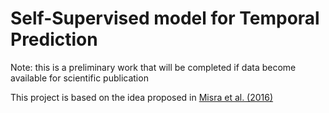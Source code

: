 # Self-Supervised model for Temporal Prediction
Note: this is a preliminary work that will be completed if data become available for scientific publication

This project is based on the idea proposed in [Misra et al. (2016)](https://arxiv.org/pdf/1603.08561.pdf)
